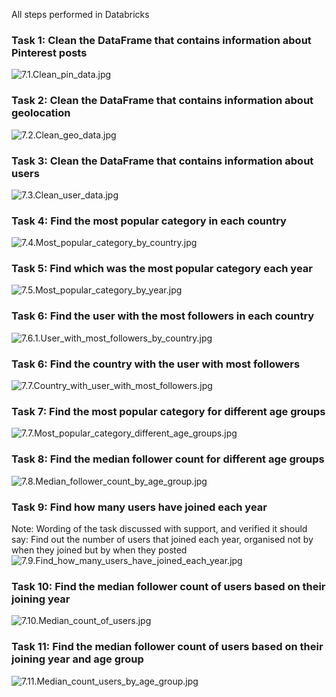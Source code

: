 All steps performed in Databricks

### Task 1: Clean the DataFrame that contains information about Pinterest posts
![7.1.Clean_pin_data.jpg](7.1.Clean_pin_data.jpg)

### Task 2: Clean the DataFrame that contains information about geolocation
![7.2.Clean_geo_data.jpg](7.2.Clean_geo_data.jpg)

### Task 3: Clean the DataFrame that contains information about users
![7.3.Clean_user_data.jpg](7.3.Clean_user_data.jpg)

### Task 4: Find the most popular category in each country
![7.4.Most_popular_category_by_country.jpg](7.4.Most_popular_category_by_country.jpg)

### Task 5: Find which was the most popular category each year 
![7.5.Most_popular_category_by_year.jpg](7.5.Most_popular_category_by_year.jpg)

### Task 6: Find the user with the most followers in each country 
![7.6.1.User_with_most_followers_by_country.jpg](7.6.1.User_with_most_followers_by_country.jpg)

### Task 6: Find the country with the user with most followers
![7.7.Country_with_user_with_most_followers.jpg](7.6.2.Country_with_user_with_most_followers.jpg)

### Task 7: Find the most popular category for different age groups
![7.7.Most_popular_category_different_age_groups.jpg](7.7.Most_popular_category_different_age_groups.jpg)

### Task 8: Find the median follower count for different age groups
![7.8.Median_follower_count_by_age_group.jpg](7.8.Median_follower_count_by_age_group.jpg)

### Task 9: Find how many users have joined each year
Note: Wording of the task discussed with support, and verified it should say:
Find out the number of users that joined each year, organised not by when they joined but by when they posted
![7.9.Find_how_many_users_have_joined_each_year.jpg](7.9.Find_how_many_users_have_joined_each_year.jpg)

### Task 10: Find the median follower count of users based on their joining year
![7.10.Median_count_of_users.jpg](7.10.Median_count_of_users.jpg)

### Task 11: Find the median follower count of users based on their joining year and age group
![7.11.Median_count_users_by_age_group.jpg](7.11.Median_count_users_by_age_group.jpg)